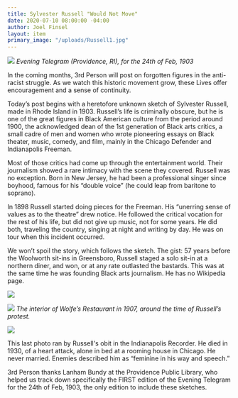 ```yaml
---
title: Sylvester Russell "Would Not Move"
date: 2020-07-10 08:00:00 -04:00
author: Joel Finsel
layout: item
primary_image: "/uploads/Russell1.jpg"
---
```


![](/uploads/Russell1.jpg)
*Evening Telegram (Providence, RI), for the 24th of Feb, 1903*

In the coming months, 3rd Person will post on forgotten figures in the anti-racist struggle. As we watch this historic movement grow, these Lives offer encouragement and a sense of continuity.

Today’s post begins with a heretofore unknown sketch of Sylvester Russell, made in Rhode Island in 1903. Russell’s life is criminally obscure, but he is one of the great figures in Black American culture from the period around 1900, the acknowledged dean of the 1st generation of Black arts critics, a small cadre of men and women who wrote pioneering essays on Black theater, music, comedy, and film, mainly in the Chicago Defender and Indianapolis Freeman.

Most of those critics had come up through the entertainment world. Their journalism showed a rare intimacy with the scene they covered. Russell was no exception. Born in New Jersey, he had been a professional singer since boyhood, famous for his “double voice” (he could leap from baritone to soprano).

In 1898 Russell started doing pieces for the Freeman. His “unerring sense of values as to the theatre” drew notice. He followed the critical vocation for the rest of his life, but did not give up music, not for some years. He did both, traveling the country, singing at night and writing by day. He was on tour when this incident occurred.

We won’t spoil the story, which follows the sketch. The gist: 57 years before the Woolworth sit-ins in Greensboro, Russell staged a solo sit-in at a northern diner, and won, or at any rate outlasted the bastards. This was at the same time he was founding Black arts journalism. He has no Wikipedia page.

![](/uploads/Russell2.jpg)

![](/uploads/Russell3.jpg)
*The interior of Wolfe’s Restaurant in 1907, around the time of Russell’s protest.*

![](/uploads/Russell4.jpg)


This last photo ran by Russell's obit in the Indianapolis Recorder. He died in 1930, of a heart attack, alone in bed at a rooming house in Chicago. He never married. Enemies described him as “feminine in his way and speech.”

3rd Person thanks Lanham Bundy at the Providence Public Library, who helped us track down specifically the FIRST edition of the Evening Telegram for the 24th of Feb, 1903, the only edition to include these sketches.
